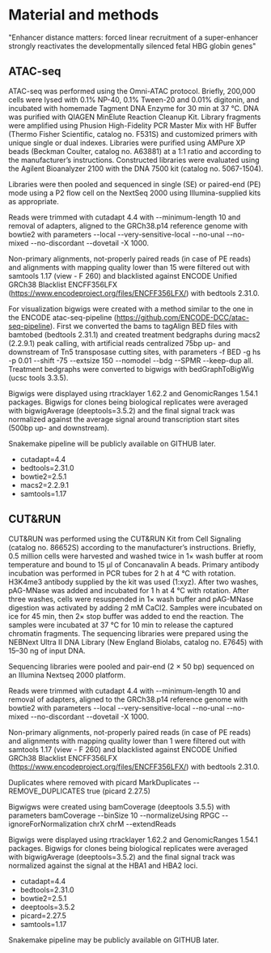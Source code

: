 
# Material and methods

"Enhancer distance matters: forced linear recruitment of a 
super-enhancer strongly reactivates the developmentally silenced 
fetal HBG globin genes"

 
## ATAC-seq 

ATAC-seq was performed using the Omni-ATAC protocol. Briefly, 200,000 cells were lysed with 0.1% NP-40, 0.1% Tween-20 and 0.01% digitonin, and incubated with homemade Tagment DNA Enzyme for 30 min at 37 °C. DNA was purified with QIAGEN MinElute Reaction Cleanup Kit. Library fragments were amplified using Phusion High-Fidelity PCR Master Mix with HF Buffer (Thermo Fisher Scientific, catalog no. F531S) and customized primers with unique single or dual indexes. Libraries were purified using AMPure XP beads (Beckman Coulter, catalog no. A63881) at a 1:1 ratio and according to the manufacturer’s instructions. Constructed libraries were evaluated using the Agilent Bioanalyzer 2100 with the DNA 7500 kit (catalog no. 5067-1504). 

Libraries were then pooled and sequenced in single (SE) or paired-end (PE) mode using a P2 flow cell on the NextSeq 2000 using Illumina-supplied kits as appropriate. 

Reads were trimmed with cutadapt 4.4 with --minimum-length 10 and removal of adapters, 
aligned to the GRCh38.p14 reference genome with bowtie2 with parameters 
--local --very-sensitive-local --no-unal --no-mixed --no-discordant --dovetail -X 1000.

Non-primary alignments, not-properly paired reads (in case of PE reads) and alignments with mapping quality 
lower than 15 were filtered out with
samtools 1.17 (view - F 260) and blacklisted against ENCODE Unified GRCh38 Blacklist ENCFF356LFX
(https://www.encodeproject.org/files/ENCFF356LFX/) with bedtools 2.31.0.

For visualization bigwigs were created with a method similar to the one in the ENCODE atac-seq-pipeline 
(https://github.com/ENCODE-DCC/atac-seq-pipeline). 
First we converted the bams to tagAlign BED files with bamtobed (bedtools 2.31.1) and 
created treatment bedgraphs during macs2 (2.2.9.1) peak calling, 
with artificial reads centralized 75bp up- and downstream of Tn5 transposase cutting sites,
with parameters -f BED -g hs -p 0.01 --shift -75 --extsize 150 --nomodel --bdg --SPMR --keep-dup all.
Treatment bedgraphs were converted to bigwigs with bedGraphToBigWig (ucsc tools 3.3.5).

Bigwigs were displayed using rtracklayer 1.62.2 and GenomicRanges 1.54.1 packages.
Bigwigs for clones being biological replicates were averaged with bigwigAverage (deeptools=3.5.2) 
and the final signal track was normalized against the average signal around transcription start sites (500bp up- and downstream).

Snakemake pipeline will be publicly available on GITHUB later. 

  - cutadapt=4.4
  - bedtools=2.31.0
  - bowtie2=2.5.1
  - macs2=2.2.9.1
  - samtools=1.17


## CUT&RUN 

CUT&RUN was performed using the CUT&RUN Kit from Cell Signaling (catalog no. 86652S) according to the manufacturer’s instructions. Briefly, 0.5 million cells were harvested and washed twice in 1× wash buffer at room temperature and bound to 15 μl of Concanavalin A beads. Primary antibody incubation was performed in PCR tubes for 2 h at 4 °C with rotation. H3K4me3 antibody supplied by the kit was used (1:xyz). After two washes, pAG-MNase was added and incubated for 1 h at 4 °C with rotation. After three washes, cells were resuspended in 1× wash buffer and pAG-MNase digestion was activated by adding 2 mM CaCl2. Samples were incubated on ice for 45 min, then 2× stop buffer was added to end the reaction. The samples were incubated at 37 °C for 10 min to release the captured chromatin fragments. The sequencing libraries were prepared using the NEBNext Ultra II DNA Library (New England Biolabs, catalog no. E7645) with 15–30 ng of input DNA. 

Sequencing libraries were pooled and pair-end (2 × 50 bp) sequenced on an Illumina Nextseq 2000 platform.

Reads were trimmed with cutadapt 4.4 with --minimum-length 10 and removal of adapters, 
aligned to the GRCh38.p14 reference genome with bowtie2 with parameters 
--local --very-sensitive-local --no-unal --no-mixed --no-discordant --dovetail -X 1000.

Non-primary alignments, not-properly paired reads (in case of PE reads) and 
alignments with mapping quality lower than 1 were filtered out with
samtools 1.17 (view - F 260) and blacklisted against ENCODE Unified GRCh38 Blacklist ENCFF356LFX
(https://www.encodeproject.org/files/ENCFF356LFX/) with bedtools 2.31.0. 

Duplicates where removed with picard MarkDuplicates --REMOVE_DUPLICATES true (picard 2.27.5)  

Bigwigws were created using bamCoverage (deeptools 3.5.5) with parameters
bamCoverage --binSize 10 --normalizeUsing RPGC --ignoreForNormalization chrX chrM --extendReads

Bigwigs were displayed using rtracklayer 1.62.2 and GenomicRanges 1.54.1 packages.
Bigwigs for clones being biological replicates were averaged with bigwigAverage (deeptools=3.5.2) 
and the final signal track was normalized against the signal at the HBA1 and HBA2 loci.

  - cutadapt=4.4
  - bedtools=2.31.0
  - bowtie2=2.5.1
  - deeptools=3.5.2
  - picard=2.27.5
  - samtools=1.17


Snakemake pipeline may be publicly available on GITHUB later.  
